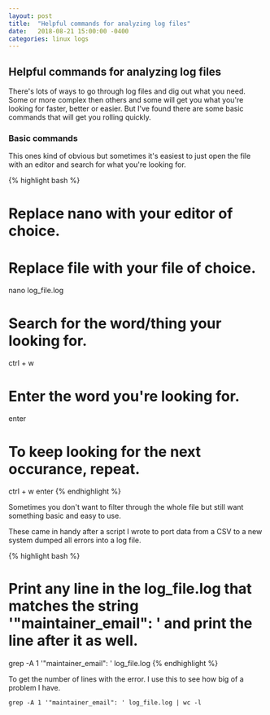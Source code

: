 ```yaml
---
layout: post
title:  "Helpful commands for analyzing log files"
date:   2018-08-21 15:00:00 -0400
categories: linux logs
---
```

## Helpful commands for analyzing log files

There's lots of ways to go through log files and dig out what you need. Some or more complex then others and some will get you what you're looking for faster, better or easier. But I've found there are some basic commands that will get you rolling quickly.

### Basic commands

This ones kind of obvious but sometimes it's easiest to just open the file with an editor and search for what you're looking for.

{% highlight bash %}
# Replace nano with your editor of choice.
# Replace file with your file of choice.
nano log_file.log
# Search for the word/thing your looking for.
ctrl + w
# Enter the word you're looking for.
enter
# To keep looking for the next occurance, repeat.
ctrl + w
enter
{% endhighlight %}

Sometimes you don't want to filter through the whole file but still want something basic and easy to use.

These came in handy after a script I wrote to port data from a CSV to a new system dumped all errors into a log file.

{% highlight bash %}
# Print any line in the log_file.log that matches the string '"maintainer_email": ' and print the line after it as well.
grep -A 1 '"maintainer_email": ' log_file.log
{% endhighlight %}

To get the number of lines with the error. I use this to see how big of a problem I have.

`grep -A 1 '"maintainer_email": ' log_file.log | wc -l`
